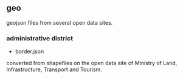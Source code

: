 ## geo

geojson files from several open data sites.

### administrative district
- border.json

converted from shapefiles on the open data site of Ministry of Land, Infrastructure, Transport and Tourism.

